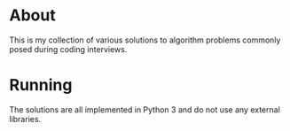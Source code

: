 # About
This is my collection of various solutions to algorithm problems commonly posed during coding interviews.

# Running
The solutions are all implemented in Python 3 and do not use any external libraries.
